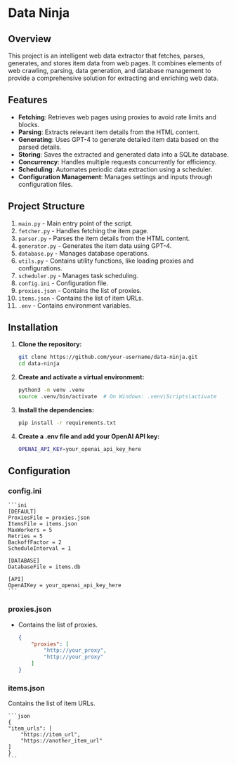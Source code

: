 # Data Ninja 

## Overview

This project is an intelligent web data extractor that fetches, parses, generates, and stores item data from web pages. It combines elements of web crawling, parsing, data generation, and database management to provide a comprehensive solution for extracting and enriching web data.

## Features

- **Fetching**: Retrieves web pages using proxies to avoid rate limits and blocks.
- **Parsing**: Extracts relevant item details from the HTML content.
- **Generating**: Uses GPT-4 to generate detailed item data based on the parsed details.
- **Storing**: Saves the extracted and generated data into a SQLite database.
- **Concurrency**: Handles multiple requests concurrently for efficiency.
- **Scheduling**: Automates periodic data extraction using a scheduler.
- **Configuration Management**: Manages settings and inputs through configuration files.

## Project Structure

1. `main.py` - Main entry point of the script.
2. `fetcher.py` - Handles fetching the item page.
3. `parser.py` - Parses the item details from the HTML content.
4. `generator.py` - Generates the item data using GPT-4.
5. `database.py` - Manages database operations.
6. `utils.py` - Contains utility functions, like loading proxies and configurations.
7. `scheduler.py` - Manages task scheduling.
8. `config.ini` - Configuration file.
9. `proxies.json` - Contains the list of proxies.
10. `items.json` - Contains the list of item URLs.
11. `.env` - Contains environment variables.

## Installation

1. **Clone the repository:**
   ```bash
   git clone https://github.com/your-username/data-ninja.git
   cd data-ninja
   ```

2. **Create and activate a virtual environment:**

    ```bash
    python3 -m venv .venv
    source .venv/bin/activate  # On Windows: .venv\Scripts\activate
    ```

3. **Install the dependencies:**

    ```bash
    pip install -r requirements.txt
    ```

4. **Create a .env file and add your OpenAI API key:**

    ```bash
    OPENAI_API_KEY=your_openai_api_key_here
    ```

## Configuration

### config.ini

    ```ini
    [DEFAULT]
    ProxiesFile = proxies.json
    ItemsFile = items.json
    MaxWorkers = 5
    Retries = 5
    BackoffFactor = 2
    ScheduleInterval = 1

    [DATABASE]
    DatabaseFile = items.db

    [API]
    OpenAIKey = your_openai_api_key_here
    ```

### proxies.json
* Contains the list of proxies.

    ```json
    {
        "proxies": [
            "http://your_proxy",
            "http://your_proxy"
        ]
    }
    ```

### items.json
Contains the list of item URLs.

    ```json
    {
    "item_urls": [
        "https://item_url",
        "https://another_item_url"
    ]
    }
    ```

